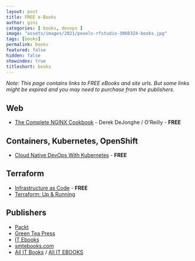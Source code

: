 ```yaml
---
layout: post
title: FREE e-Books
author: gini
categories: [ books, devops ]
image: "assets/images/2021/pexels-rfstudio-3060324-books.jpg"
tags: [books]
permalink: books
featured: false
hidden: false
showindex: true
titleshort: books
---
```


*Note: This page contains links to FREE eBooks and site urls. But some links might be expired and you may need to purchase from the publishers.*

## Web
- [The Complete NGINX Cookbook](https://www.nginx.com/resources/library/complete-nginx-cookbook/) - Derek DeJonghe / O'Reilly - **FREE**

## Containers, Kubernetes, OpenShift
- [Cloud Native DevOps With Kubernetes](https://www.nginx.com/resources/library/cloud-native-devops-with-kubernetes/) - **FREE**
## Terraform
- [Infrastructure as Code](https://www.nginx.com/resources/library/infrastructure-as-code/) - **FREE**
- [Terraform: Up & Running](https://www.terraformupandrunning.com/)

## Publishers

- [Packt](https://www.packtpub.com/)
- [Green Tea Press](https://greenteapress.com/wp/)
- [IT Ebooks](https://it-ebooks.info/)
- [smtebooks.com](https://smtebooks.com/)
- [All IT Books](https://allitbooks.net/) / [All IT EBOOKS](https://www.allitebooks.in/)